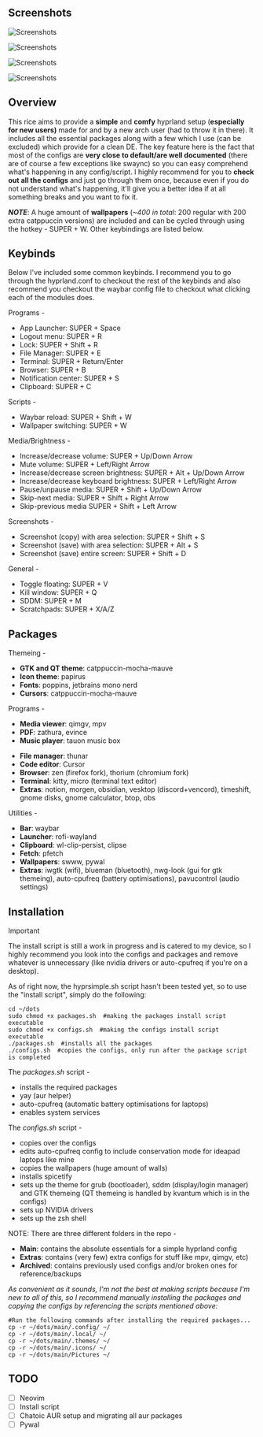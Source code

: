 ## Screenshots
![Screenshots](https://raw.githubusercontent.com/aniruddhgutta/hyprsimple/master/main/Pictures/Screenshots/catppuccin-setup_1.png)

![Screenshots](https://raw.githubusercontent.com/aniruddhgutta/hyprsimple/master/main/Pictures/Screenshots/catppuccin-setup_4.png)

![Screenshots](https://raw.githubusercontent.com/aniruddhgutta/hyprsimple/master/main/Pictures/Screenshots/catppuccin-setup_2.png)

![Screenshots](https://raw.githubusercontent.com/aniruddhgutta/hyprsimple/master/main/Pictures/Screenshots/alternate-setup.png)


## Overview
This rice aims to provide a **simple** and **comfy** hyprland setup (**especially for new users)** made for and by a new arch user (had to throw it in there). It includes all the essential packages along with a few which I use (can be excluded) which provide for a clean DE.  The key feature here is the fact that most of the configs are **very close to default/are well documented** (there are of course a few exceptions like swaync) so you can easy comprehend what's happening in any config/script.
I highly recommend for you to **check out all the configs** and just go through them once, because even if you do not understand what's happening, it'll give you a better idea if at all something breaks and you want to fix it.

***NOTE***: A huge amount of **wallpapers** (*~400 in total*: 200 regular with 200 extra catppuccin versions) are included and can be cycled through using the hotkey - SUPER + W. Other keybindings are listed below.

## Keybinds
Below I've included some common keybinds. I  recommend you to go through the hyprland.conf to checkout the rest of the keybinds and also recommend you checkout the waybar config file to checkout what clicking each of the modules does.

Programs -
* App Launcher: SUPER + Space
* Logout menu: SUPER + R
* Lock: SUPER + Shift + R
* File Manager: SUPER + E
* Terminal: SUPER + Return/Enter
* Browser: SUPER + B
* Notification center: SUPER + S
* Clipboard: SUPER + C

Scripts -
* Waybar reload: SUPER + Shift + W
* Wallpaper switching: SUPER + W

Media/Brightness -
* Increase/decrease volume: SUPER + Up/Down Arrow 
* Mute volume: SUPER + Left/Right Arrow
* Increase/decrease screen brightness: SUPER + Alt + Up/Down Arrow
* Increase/decrease keyboard brightness: SUPER + Left/Right Arrow
* Pause/unpause media: SUPER + Shift +  Up/Down Arrow 
* Skip-next media: SUPER + Shift +  Right Arrow 
* Skip-previous media SUPER + Shift +  Left Arrow 

Screenshots -
* Screenshot (copy) with area selection: SUPER + Shift + S
* Screenshot (save) with area selection: SUPER + Alt + S
* Screenshot (save) entire screen: SUPER + Shift + D

General -
* Toggle floating:  SUPER + V
* Kill window: SUPER + Q
* SDDM: SUPER + M
* Scratchpads: SUPER + X/A/Z

## Packages
Themeing -
- **GTK and QT theme**: catppuccin-mocha-mauve
- **Icon theme**: papirus
- **Fonts**: poppins, jetbrains mono nerd
- **Cursors**: catppuccin-mocha-mauve

Programs -
* **Media viewer**: qimgv, mpv
* **PDF**: zathura, evince
* **Music player**: tauon music box
- **File manager**: thunar
- **Code editor**: Cursor
- **Browser**: zen (firefox fork), thorium (chromium fork)
- **Terminal**: kitty, micro (terminal text editor)
- **Extras**: notion, morgen, obsidian, vesktop (discord+vencord), timeshift, gnome disks, gnome calculator, btop, obs

Utilities -
- **Bar**: waybar
- **Launcher**: rofi-wayland
- **Clipboard**: wl-clip-persist, clipse
- **Fetch**: pfetch
- **Wallpapers**: swww, pywal
- **Extras**: iwgtk (wifi), blueman (bluetooth), nwg-look (gui for gtk themeing), auto-cpufreq (battery optimisations), pavucontrol (audio settings)

## Installation
> [!IMPORTANT]
The install script is still a work in progress and is catered to my device, so I highly recommend you look into the configs and packages and remove whatever is unnecessary (like nvidia drivers or auto-cpufreq if you're on a desktop).

As of right now, the hyprsimple.sh script hasn't been tested yet, so to use the "install script", simply do the following:

```shell
cd ~/dots  
sudo chmod +x packages.sh  #making the packages install script executable
sudo chmod +x configs.sh  #making the configs install script executable
./packages.sh  #installs all the packages
./configs.sh  #copies the configs, only run after the package script is completed
```

The *packages.sh* script - 
* installs the required packages
* yay (aur helper) 
* auto-cpufreq (automatic battery optimisations for laptops)
* enables system services

The *configs.sh* script - 
* copies over the configs
* edits auto-cpufreq config to include conservation mode for ideapad laptops like mine
* copies the wallpapers (huge amount of walls)
* installs spicetify
* sets up the theme for grub (bootloader), sddm (display/login manager) and GTK themeing (QT themeing is handled by kvantum which is in the configs)
* sets up NVIDIA drivers
* sets up the zsh shell

NOTE: There are three different folders in the repo -
* **Main**: contains the absolute essentials for a simple hyprland config
* **Extras**: contains (very few) extra configs for stuff like mpv, qimgv, etc)
* **Archived**: contains previously used configs and/or broken ones for reference/backups

*As convenient as it sounds, I'm not the best at making scripts because I'm new to all of this, so I recommend manually installing the packages and copying the configs by referencing the scripts mentioned above:*
```shell
#Run the following commands after installing the required packages...
cp -r ~/dots/main/.config/ ~/
cp -r ~/dots/main/.local/ ~/
cp -r ~/dots/main/.themes/ ~/
cp -r ~/dots/main/.icons/ ~/
cp -r ~/dots/main/Pictures ~/
```

## TODO
- [ ] Neovim
- [ ] Install script
- [ ] Chatoic AUR setup and migrating all aur packages
- [ ] Pywal

